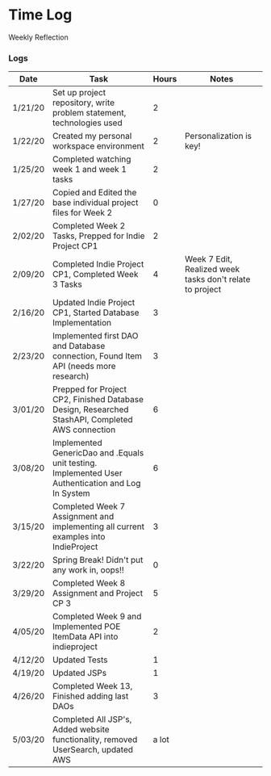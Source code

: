 # Time Log
Weekly Reflection
### Logs 
| Date | Task | Hours | Notes|
|------|------|-------|------|
| 1/21/20| Set up project repository, write problem statement, technologies used| 2 | |
| 1/22/20| Created my personal workspace environment| 2 | Personalization is key!|
| 1/25/20| Completed watching week 1 and week 1 tasks| 2| |
| 1/27/20| Copied and Edited the base individual project files for Week 2 | 0| |
| 2/02/20| Completed Week 2 Tasks, Prepped for Indie Project CP1| 2| |
| 2/09/20| Completed Indie Project CP1, Completed Week 3 Tasks| 4| Week 7 Edit, Realized week tasks don't relate to project|
| 2/16/20| Updated Indie Project CP1, Started Database Implementation| 3| |
| 2/23/20| Implemented first DAO and Database connection, Found Item API (needs more research)| 3|
| 3/01/20| Prepped for Project CP2, Finished Database Design, Researched StashAPI, Completed AWS connection| 6| |
| 3/08/20| Implemented GenericDao and .Equals unit testing. Implemented User Authentication and Log In System | 6| |
| 3/15/20| Completed Week 7 Assignment and implementing all current examples into IndieProject| 3| |
| 3/22/20| Spring Break! Didn't put any work in, oops!!| 0| |
| 3/29/20| Completed Week 8 Assignment and Project CP 3| 5| |
| 4/05/20| Completed Week 9 and Implemented POE ItemData API into indieproject| 2| |
| 4/12/20| Updated Tests | 1| |
| 4/19/20| Updated JSPs | 1| |
| 4/26/20| Completed Week 13, Finished adding last DAOs | 3| |
| 5/03/20| Completed All JSP's, Added website functionality, removed UserSearch, updated AWS| a lot| |